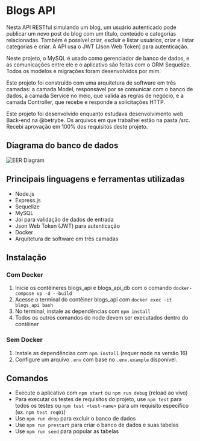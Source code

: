 # Blogs API

Nesta API RESTful simulando um blog, um usuário autenticado pode publicar um novo post de blog com um título, conteúdo e categorias relacionadas. Também é possível criar, excluir e listar usuários, criar e listar categorias e criar. A API usa o JWT (Json Web Token) para autenticação.

Neste projeto, o MySQL é usado como gerenciador de banco de dados, e as comunicações entre ele e o aplicativo são feitas com o ORM Sequelize. Todos os modelos e migrações foram desenvolvidos por mim.

Este projeto foi construído com uma arquitetura de software em três camadas: a camada Model, responsável por se comunicar com o banco de dados, a camada Service no meio, que valida as regras de negócio, e a camada Controller, que recebe e responde a solicitações HTTP.

Este projeto foi desenvolvido enquanto estudava desenvolvimento web Back-end na @betrybe. Os arquivos em que trabalhei estão na pasta /src. Recebi aprovação em 100% dos requisitos deste projeto.

## Diagrama do banco de dados

![EER Diagram](https://user-images.githubusercontent.com/75266925/203593073-41acb414-3a4e-4bf2-95fc-78aa08276c38.png)

## Principais linguagens e ferramentas utilizadas

- Node.js
- Express.js
- Sequelize
- MySQL
- Joi para validação de dados de entrada
- Json Web Token (JWT) para autenticação
- Docker
- Arquitetura de software em três camadas

## Instalação

### Com Docker

1. Inicie os contêineres blogs_api e blogs_api_db com o comando `docker-compose up -d --build`
2. Acesse o terminal do contêiner blogs_api com `docker exec -it blogs_api bash`
3. No terminal, instale as dependências com `npm install`
4. Todos os outros comandos do node devem ser executados dentro do contêiner

### Sem Docker

1. Instale as dependências com `npm install` (requer node na versão 16)
2. Configure um arquivo `.env` com base no `.env.example` disponível.

## Comandos

- Execute o aplicativo com `npm start` ou `npm run debug` (reload ao vivo)
- Para executar os testes de requisitos do projeto, use `npm test` para todos os testes ou `npm test <test-name>` para um requisito específico (ex. `npm test req01`)
- Use `npm run drop` para excluir o banco de dados
- Use `npm run prestart` para criar o banco de dados e suas tabelas
- Use `npm run seed` para popular as tabelas

